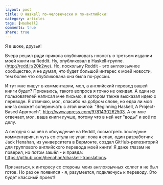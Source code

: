 ```yaml
---
layout: post
title: О Haskell по-человечески и по-английски!
category: articles
tags: [Haskell]
comments: true
share: true
---
```

Я в шоке, друзья!

Вчера решил ради прикола опубликовать новость о третьем издании моей книги на Reddit. Ну, опубликовал в Haskell-группе. (http://redd.it/20k2we). Но, поскольку Reddit - это англоязычное сообщество, я не думал, что будет большой интерес к моей новости, тем более что опубликована она была по-русски.

И тут мне пишут в комментарии, мол, а английский перевод вашей книги будет? Признаюсь, такого вопроса я точно не ожидал. А один из пользователей написал мне письмо, в котором также высказал идею о переводе. Я отвечаю, мол, спасибо на добром слове, но едва ли моя книга сможет соперничать с этой книгой: "Beginning Haskell, A Project-Based Approach", http://www.apress.com/9781430262503. А он мне отвечает, мол, ваша книги лучше, потому что в ней нет "воды" и всё по делу.

А сегодня я зашёл в обсуждение на Reddit, посмотреть последние комментарии, и чуть со стула не упал: пока я спал, один разработчик Jack Henahan, из университета в Вермонте, создал GitHub-репозиторий для группового английского перевода моей книги! Я даже глазам не поверил, но потом зашёл - и правда: https://github.com/jhenahan/ohaskell-translations.

Признаться, к интересу со стороны моих англоязычных коллег я не был готов. Но раз он появился - я, разумеется, подключусь к переводу. Это будет классный проект!

